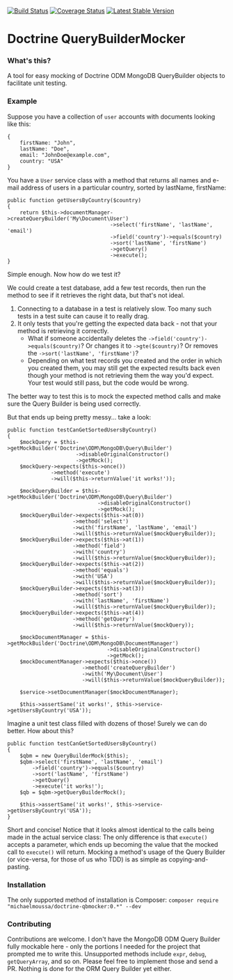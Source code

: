 [![Build Status](https://travis-ci.org/michaelmoussa/doctrine-qbmocker.png?branch=master)](https://travis-ci.org/michaelmoussa/doctrine-qbmocker)
[![Coverage Status](https://coveralls.io/repos/michaelmoussa/doctrine-qbmocker/badge.png)](https://coveralls.io/r/michaelmoussa/doctrine-qbmocker)
[![Latest Stable Version](https://poser.pugx.org/michaelmoussa/doctrine-qbmocker/v/stable.png)](https://packagist.org/packages/michaelmoussa/doctrine-qbmocker)
# Doctrine QueryBuilderMocker

### What's this?

A tool for easy mocking of Doctrine ODM MongoDB QueryBuilder objects to facilitate unit testing.

### Example

Suppose you have a collection of `user` accounts with documents looking like this:

```
{
    firstName: "John",
    lastName: "Doe",
    email: "JohnDoe@example.com",
    country: "USA"
}
```

You have a `User` service class with a method that returns all names and e-mail address of users in a particular country, sorted by lastName, firstName:

```
public function getUsersByCountry($country)
{
    return $this->documentManager->createQueryBuilder('My\Document\User')
                                 ->select('firstName', 'lastName', 'email')
                                 ->field('country')->equals($country)
                                 ->sort('lastName', 'firstName')
                                 ->getQuery()
                                 ->execute();
}
```

Simple enough. Now how do we test it?

We could create a test database, add a few test records, then run the method to see if it retrieves the right data, but that's not ideal.

1. Connecting to a database in a test is relatively slow. Too many such tests in a test suite can cause it to really drag.
1. It only tests that you're getting the expected data back - not that your method is retrieving it correctly.
    * What if someone accidentally deletes the `->field('country')->equals($country)`? Or changes it to `->gte($country)`? Or removes the `->sort('lastName', 'firstName')`? 
    * Depending on what test records you created and the order in which you created them, you may still get the expected results back even though your method is not retrieving them the way you'd expect. Your test would still pass, but the code would be wrong.

The better way to test this is to mock the expected method calls and make sure the Query Builder is being used correctly.

But that ends up being pretty messy... take a look:

```
public function testCanGetSortedUsersByCountry()
{
    $mockQuery = $this->getMockBuilder('Doctrine\ODM\MongoDB\Query\Builder')
                      ->disableOriginalConstructor()
                      ->getMock();
    $mockQuery->expects($this->once())
              ->method('execute')
              ->will($this->returnValue('it works!'));
    
    $mockQueryBuilder = $this->getMockBuilder('Doctrine\ODM\MongoDB\Query\Builder')
                             ->disableOriginalConstructor()
                             ->getMock();
    $mockQueryBuilder->expects($this->at(0))
                     ->method('select')
                     ->with('firstName', 'lastName', 'email')
                     ->will($this->returnValue($mockQueryBuilder));
    $mockQueryBuilder->expects($this->at(1))
                     ->method('field')
                     ->with('country')
                     ->will($this->returnValue($mockQueryBuilder));
    $mockQueryBuilder->expects($this->at(2))
                     ->method('equals')
                     ->with('USA')
                     ->will($this->returnValue($mockQueryBuilder));
    $mockQueryBuilder->expects($this->at(3))
                     ->method('sort')
                     ->with('lastName', 'firstName')
                     ->will($this->returnValue($mockQueryBuilder));
    $mockQueryBuilder->expects($this->at(4))
                     ->method('getQuery')
                     ->will($this->returnValue($mockQuery));
    
    $mockDocumentManager = $this->getMockBuilder('Doctrine\ODM\MongoDB\DocumentManager')
                                ->disableOriginalConstructor()
                                ->getMock();
    $mockDocumentManager->expects($this->once())
                        ->method('createQueryBuilder')
                        ->with('My\Document\User')
                        ->will($this->returnValue($mockQueryBuilder));
    
    $service->setDocumentManager($mockDocumentManager);
    
    $this->assertSame('it works!', $this->service->getUsersByCountry('USA'));
```

Imagine a unit test class filled with dozens of those! Surely we can do better. How about this?

```
public function testCanGetSortedUsersByCountry()
{
    $qbm = new QueryBuilderMock($this);
    $qbm->select('firstName', 'lastName', 'email')
        ->field('country')->equals($country)
        ->sort('lastName', 'firstName')
        ->getQuery()
        ->execute('it works!');
    $qb = $qbm->getQueryBuilderMock();
    
    $this->assertSame('it works!', $this->service->getUsersByCountry('USA'));
}
```

Short and concise! Notice that it looks almost identical to the calls being made in the actual service class: The only difference is that `execute()` accepts a parameter, which ends up becoming the value that the mocked call to `execute()` will return. Mocking a method's usage of the Query Builder (or vice-versa, for those of us who TDD) is as simple as copying-and-pasting.

### Installation

The only supported method of installation is Composer: `composer require "michaelmoussa/doctrine-qbmocker:0.*" --dev`

### Contributing

Contributions are welcome. I don't have the MongoDB ODM Query Builder fully mockable here - only the portions I needed for the project that prompted me to write this. Unsupported methods include `expr`, `debug`, `getQueryArray`, and so on. Please feel free to implement those and send a PR. Nothing is done for the ORM Query Builder yet either.
